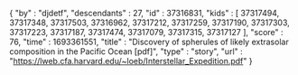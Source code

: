{
  "by" : "djdetf",
  "descendants" : 27,
  "id" : 37316831,
  "kids" : [ 37317494, 37317348, 37317503, 37316962, 37317212, 37317259, 37317190, 37317303, 37317223, 37317187, 37317474, 37317079, 37317315, 37317127 ],
  "score" : 76,
  "time" : 1693361551,
  "title" : "Discovery of spherules of likely extrasolar composition in the Pacific Ocean [pdf]",
  "type" : "story",
  "url" : "https://lweb.cfa.harvard.edu/~loeb/Interstellar_Expedition.pdf"
}
